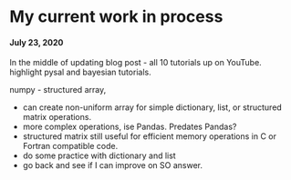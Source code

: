 # My current work in process  

#### July 23, 2020  

In the middle of updating blog post - all 10 tutorials up on YouTube.  
highlight pysal and bayesian tutorials.  


numpy - structured array, 
  * can create non-uniform array for simple dictionary, list, or structured matrix operations.  
  * more complex operations, ise Pandas.  Predates Pandas?  
  * structured matrix still useful for efficient memory operations in C or Fortran compatible code.  
  * do some practice with dictionary and list
  * go back and see if I can improve on SO answer.  
